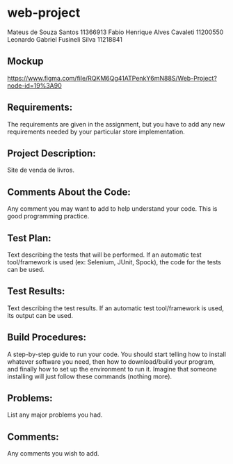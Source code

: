 # web-project

Mateus de Souza Santos 11366913
Fabio Henrique Alves Cavaleti 11200550
Leonardo Gabriel Fusineli Silva 11218841

## Mockup

https://www.figma.com/file/RQKM6Qg41ATPenkY6mN88S/Web-Project?node-id=19%3A90

## Requirements: 
The requirements are given in the assignment, but you have to add any new requirements needed by your particular store implementation.
## Project Description:
Site de venda de livros.
## Comments About the Code: 
Any comment you may want to add to help understand your code. This is good programming practice.
## Test Plan:
Text describing the tests that will be performed. If an automatic test tool/framework is used (ex: Selenium, JUnit, Spock), the code for the tests can be used.
## Test Results:
Text describing the test results. If an automatic test tool/framework is used, its output can be used.
## Build Procedures:
A step-by-step guide to run your code. You should start telling how to install whatever software you need, then how to download/build your program, and finally how to set up the environment to run it. Imagine that someone installing will just follow these commands (nothing more).
## Problems: 
List any major problems you had.
## Comments:
Any comments you wish to add.
